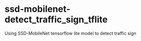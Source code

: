 # ssd-mobilenet-detect_traffic_sign_tflite
 Using SSD-MobileNet tensorflow lite model to detect traffic sign

